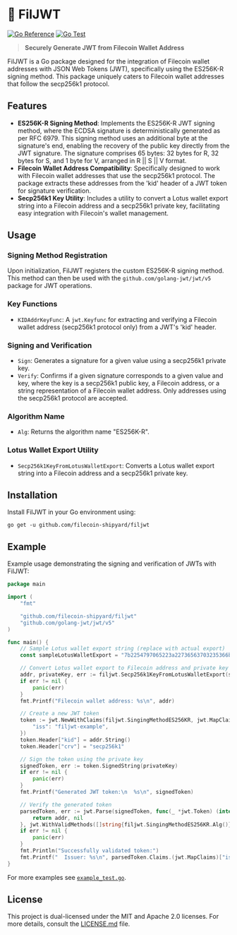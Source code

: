 # :key: FilJWT

[![Go Reference](https://pkg.go.dev/badge/github.com/filecoin-shipyard/filjwt.svg)](https://pkg.go.dev/github.com/filecoin-shipyard/filjwt)
[![Go Test](https://github.com/filecoin-shipyard/filjwt/actions/workflows/go-test.yml/badge.svg)](https://github.com/filecoin-shipyard/filjwt/actions/workflows/go-test.yml)

> **Securely Generate JWT from Filecoin Wallet Address**

FilJWT is a Go package designed for the integration of Filecoin wallet addresses with JSON Web Tokens (JWT), specifically using the ES256K-R signing method. This package uniquely caters to Filecoin wallet addresses that follow the secp256k1 protocol.

## Features
- **ES256K-R Signing Method**: Implements the ES256K-R JWT signing method, where the ECDSA signature is deterministically generated as per RFC 6979. This signing method uses an additional byte at the signature's end, enabling the recovery of the public key directly from the JWT signature. The signature comprises 65 bytes: 32 bytes for R, 32 bytes for S, and 1 byte for V, arranged in R || S || V format.
- **Filecoin Wallet Address Compatibility**: Specifically designed to work with Filecoin wallet addresses that use the secp256k1 protocol. The package extracts these addresses from the 'kid' header of a JWT token for signature verification.
- **Secp256k1 Key Utility**: Includes a utility to convert a Lotus wallet export string into a Filecoin address and a secp256k1 private key, facilitating easy integration with Filecoin's wallet management.

## Usage

### Signing Method Registration
Upon initialization, FilJWT registers the custom ES256K-R signing method. This method can then be used with the `github.com/golang-jwt/jwt/v5` package for JWT operations.

### Key Functions
- `KIDAddrKeyFunc`: A `jwt.Keyfunc` for extracting and verifying a Filecoin wallet address (secp256k1 protocol only) from a JWT's 'kid' header.

### Signing and Verification
- `Sign`: Generates a signature for a given value using a secp256k1 private key.
- `Verify`: Confirms if a given signature corresponds to a given value and key, where the key is a secp256k1 public key, a Filecoin address, or a string representation of a Filecoin wallet address. Only addresses using the secp256k1 protocol are accepted.

### Algorithm Name
- `Alg`: Returns the algorithm name "ES256K-R".

### Lotus Wallet Export Utility
- `Secp256k1KeyFromLotusWalletExport`: Converts a Lotus wallet export string into a Filecoin address and a secp256k1 private key.

## Installation
Install FilJWT in your Go environment using:

```shell
go get -u github.com/filecoin-shipyard/filjwt
```

## Example
Example usage demonstrating the signing and verification of JWTs with FilJWT:

```go
package main

import (
	"fmt"

	"github.com/filecoin-shipyard/filjwt"
	"github.com/golang-jwt/jwt/v5"
)

func main() {
	// Sample Lotus wallet export string (replace with actual export)
	const sampleLotusWalletExport = "7b2254797065223a22736563703235366b31222c22507269766174654b6579223a226f784132746e774378426552303055734561766f56637551722b6d4133596b7346567543346254416873303d227d"

	// Convert Lotus wallet export to Filecoin address and private key
	addr, privateKey, err := filjwt.Secp256k1KeyFromLotusWalletExport(sampleLotusWalletExport)
	if err != nil {
		panic(err)
	}
	fmt.Printf("Filecoin wallet address: %s\n", addr)

	// Create a new JWT token
	token := jwt.NewWithClaims(filjwt.SingingMethodES256KR, jwt.MapClaims{
		"iss": "filjwt-example",
	})
	token.Header["kid"] = addr.String()
	token.Header["crv"] = "secp256k1"

	// Sign the token using the private key
	signedToken, err := token.SignedString(privateKey)
	if err != nil {
		panic(err)
	}
	fmt.Printf("Generated JWT token:\n  %s\n", signedToken)

	// Verify the generated token
	parsedToken, err := jwt.Parse(signedToken, func(_ *jwt.Token) (interface{}, error) {
		return addr, nil
	}, jwt.WithValidMethods([]string{filjwt.SingingMethodES256KR.Alg()}))
	if err != nil {
		panic(err)
	}
	fmt.Println("Successfully validated token:")
	fmt.Printf("  Issuer: %s\n", parsedToken.Claims.(jwt.MapClaims)["iss"])
}
```

For more examples see [`example_test.go`](./example_test.go).

## License
This project is dual-licensed under the MIT and Apache 2.0 licenses. For more details, consult the [LICENSE.md](LICENSE.md) file.

